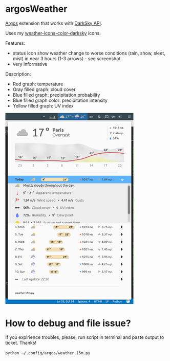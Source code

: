 # argosWeather

[Argos](https://github.com/p-e-w/argos) extension that works with [DarkSky API](https://darksky.net/dev/).

Uses my [weather-icons-color-darksky](https://github.com/fadeouter/weather-icons-color-darksky) icons.

Features:
* status icon show weather change to worse conditions (rain, show, sleet, mist) in near 3 hours (1-3 arrows) - see screenshot
* very informative

Description:
* Red graph: temperature
* Gray filled graph: cloud cover
* Blue filled graph: precipitation probability
* Blue filled graph color: precipitation intensity
* Yellow filled graph: UV index

<img src="https://github.com/fadeouter/argosWeather/raw/master/screenshot.png" width="400">

<h1>How to debug and file issue?</h1>

If you expirience troubles, please, run script in terminal and paste output to ticket. Thanks!

```python ~/.config/argos/weather.15m.py```
